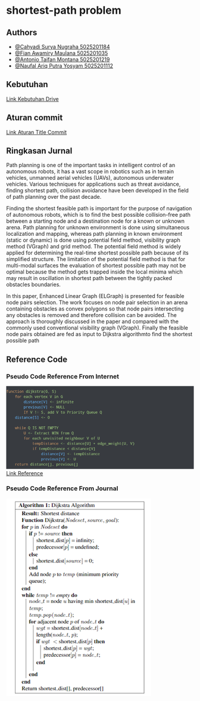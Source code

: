 # shortest-path problem

## Authors
- [@Cahyadi Surya Nugraha 5025201184](https://github.com/Chroax)
- [@Fian Awamiry Maulana 5025201035](https://www.github.com/afanfian)
- [@Antonio Taifan Montana 5025201219](https://www.github.com/Shagdovala159)
- [@Naufal Ariq Putra Yosyam 5025201112](https://www.github.com/Naufalar10)

## Kebutuhan
[Link Kebutuhan Drive](https://drive.google.com/drive/folders/15paL2VorYRDbBIsALy4GNjHzvQYZBMG7?hl=id)

## Aturan commit
[Link Aturan Title Commit](https://www.conventionalcommits.org/en/v1.0.0-beta.2/)

## Ringkasan Jurnal
Path planning is one of the important tasks in intelligent control of an autonomous robots, it has a vast scope in robotics such as in terrain vehicles, unmanned aerial vehicles (UAVs), autonomous underwater vehicles. Various techniques for applications such as threat avoidance, finding shortest path, collision avoidance have been developed in the field of path planning over the past decade.

Finding the shortest feasible path is important for the purpose of navigation of autonomous robots, which is to find the best possible collision-free path between a starting node and a destination node for a known or unknown arena. Path planning for unknown environment is done using simultaneous localization and mapping, whereas path planning in known environment (static or dynamic) is done using potential field method, visibility graph method (VGraph) and grid method. The potential field method is widely applied for determining the real-time shortest possible path because of its simplified structure. The limitation of the potential field method is that for multi-modal surfaces the evaluation of shortest possible path may not be optimal because the method gets trapped inside the local minima which may result in oscillation in shortest path between the tightly packed obstacles boundaries. 

In this paper, Enhanced Linear Graph (ELGraph) is presented for feasible node pairs selection. The work focuses on node pair selection in an arena containing obstacles as convex polygons so that node pairs intersecting any obstacles is removed and therefore collision can be avoided. The approach is thoroughly discussed in the paper and compared with the commonly used conventional visibility graph (VGraph). Finally the feasible node pairs obtained are fed as input to Dijkstra algorithmto find the shortest possible path

## Reference Code
### Pseudo Code Reference From Internet
![Pseudo code reference](https://raw.githubusercontent.com/TGO-2023/shortest-path-problem/main/resource/image/code-reference.png)
[Link Reference](https://www.programiz.com/dsa/dijkstra-algorithm)

### Pseudo Code Reference From Journal
![Pseudo code reference](https://raw.githubusercontent.com/TGO-2023/shortest-path-problem/main/resource/image/journal-code-reference.png)